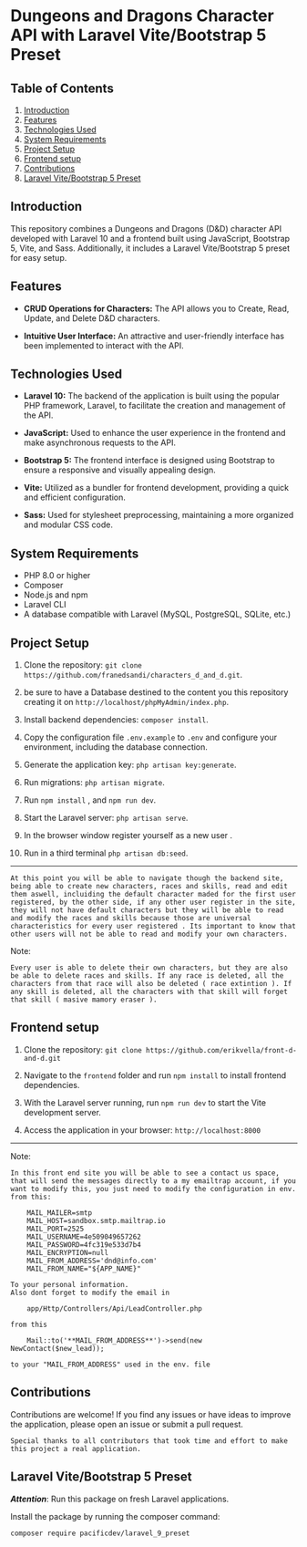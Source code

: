 # Dungeons and Dragons Character API with Laravel Vite/Bootstrap 5 Preset

## Table of Contents
1. [Introduction](#introduction)
2. [Features](#features)
3. [Technologies Used](#technologies-used)
4. [System Requirements](#system-requirements)
5. [Project Setup](#project-setup)
6. [Frontend setup](#frontend-setup)
6. [Contributions](#contributions)
8. [Laravel Vite/Bootstrap 5 Preset](#laravel-vite-bootstrap-5-preset)

## Introduction

This repository combines a Dungeons and Dragons (D&D) character API developed with Laravel 10 and a frontend built using JavaScript, Bootstrap 5, Vite, and Sass. Additionally, it includes a Laravel Vite/Bootstrap 5 preset for easy setup.

## Features

- **CRUD Operations for Characters:** The API allows you to Create, Read, Update, and Delete D&D characters.
  
- **Intuitive User Interface:** An attractive and user-friendly interface has been implemented to interact with the API.

## Technologies Used

- **Laravel 10:** The backend of the application is built using the popular PHP framework, Laravel, to facilitate the creation and management of the API.

- **JavaScript:** Used to enhance the user experience in the frontend and make asynchronous requests to the API.

- **Bootstrap 5:** The frontend interface is designed using Bootstrap to ensure a responsive and visually appealing design.

- **Vite:** Utilized as a bundler for frontend development, providing a quick and efficient configuration.

- **Sass:** Used for stylesheet preprocessing, maintaining a more organized and modular CSS code.

## System Requirements

- PHP 8.0 or higher
- Composer
- Node.js and npm
- Laravel CLI
- A database compatible with Laravel (MySQL, PostgreSQL, SQLite, etc.)

## Project Setup

1. Clone the repository: `git clone https://github.com/franedsandi/characters_d_and_d.git`.

2. be sure to have a Database destined to the content you this repository creating it on `http://localhost/phpMyAdmin/index.php`.

2. Install backend dependencies: `composer install`.

3. Copy the configuration file `.env.example` to `.env` and configure your environment, including the database connection.

4. Generate the application key: `php artisan key:generate`.

5. Run migrations: `php artisan migrate`.

6. Run `npm install` , and `npm run dev`.

7. Start the Laravel server: `php artisan serve`.

8. In the browser window register yourself as a new user .

9. Run in a third terminal `php artisan db:seed`.
---
    At this point you will be able to navigate though the backend site, being able to create new characters, races and skills, read and edit them aswell, incluiding the default character maded for the first user registered, by the other side, if any other user register in the site, they will not have default characters but they will be able to read and modify the races and skills because those are universal characteristics for every user registered . Its important to know that other users will not be able to read and modify your own characters.

Note:

    Every user is able to delete their own characters, but they are also be able to delete races and skills. If any race is deleted, all the characters from that race will also be deleted ( race extintion ). If any skill is deleted, all the characters with that skill will forget that skill ( masive mamory eraser ).



## Frontend setup

1. Clone the repository: `git clone https://github.com/erikvella/front-d-and-d.git`

2. Navigate to the `frontend` folder and run `npm install` to install frontend dependencies.

3. With the Laravel server running, run `npm run dev` to start the Vite development server.

9. Access the application in your browser: `http://localhost:8000`

---------------------------------------------------

Note:

    In this front end site you will be able to see a contact us space, that will send the messages directly to a my emailtrap account, if you want to modify this, you just need to modify the configuration in env. from this:

        MAIL_MAILER=smtp
        MAIL_HOST=sandbox.smtp.mailtrap.io
        MAIL_PORT=2525
        MAIL_USERNAME=4e509049657262
        MAIL_PASSWORD=4fc319e533d7b4
        MAIL_ENCRYPTION=null
        MAIL_FROM_ADDRESS='dnd@info.com'
        MAIL_FROM_NAME="${APP_NAME}"

    To your personal information. 
    Also dont forget to modify the email in 

        app/Http/Controllers/Api/LeadController.php 

    from this

        Mail::to('**MAIL_FROM_ADDRESS**')->send(new NewContact($new_lead));

    to your "MAIL_FROM_ADDRESS" used in the env. file



## Contributions

Contributions are welcome! If you find any issues or have ideas to improve the application, please open an issue or submit a pull request.

    Special thanks to all contributors that took time and effort to make this project a real application.

## Laravel Vite/Bootstrap 5 Preset

**_Attention_**: Run this package on fresh Laravel applications.

Install the package by running the composer command:

    composer require pacificdev/laravel_9_preset


